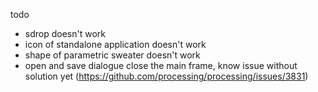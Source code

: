 todo

- sdrop doesn't work
- icon of standalone application doesn't work
- shape of parametric sweater doesn't work
- open and save dialogue close the main frame, know issue without solution yet (https://github.com/processing/processing/issues/3831)